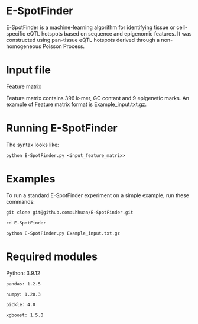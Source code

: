 E-SpotFinder
===
E-SpotFinder is a machine-learning algorithm for identifying tissue or cell-specific eQTL hotspots based on sequence and epigenomic features. It was constructed using pan-tissue eQTL hotspots derived through a non-homogeneous Poisson Process.

Input file
===
Feature matrix

Feature matrix contains 396 k-mer, GC contant and 9 epigenetic marks. An example of Feature matrix format is Example_input.txt.gz.

Running E-SpotFinder
===
The syntax looks like: 

    python E-SpotFinder.py <input_feature_matrix> 

Examples
===
To run a standard E-SpotFinder experiment on a simple example, run these commands:

    git clone git@github.com:Lhhuan/E-SpotFinder.git
    
    cd E-SpotFinder
    
    python E-SpotFinder.py Example_input.txt.gz
    
Required modules
===

Python: 3.9.12

    pandas: 1.2.5

    numpy: 1.20.3

    pickle: 4.0
    
    xgboost: 1.5.0

